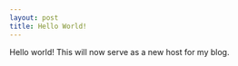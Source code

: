 ```yaml
---
layout: post
title: Hello World!
---
```


Hello world! This will now serve as a new host for my blog.
